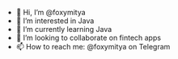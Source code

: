 - 👋 Hi, I’m @foxymitya
- 👀 I’m interested in Java
- 🌱 I’m currently learning Java
- 💞️ I’m looking to collaborate on fintech apps
- 📫 How to reach me: @foxymitya on Telegram

<!---
foxymitya/foxymitya is a ✨ special ✨ repository because its `README.md` (this file) appears on your GitHub profile.
You can click the Preview link to take a look at your changes.
--->
